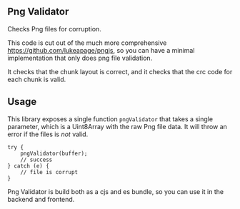 Png Validator
---

Checks Png files for corruption.

This code is cut out of the much more comprehensive https://github.com/lukeapage/pngjs, so you can have a minimal implementation that only does png file validation.

It checks that the chunk layout is correct, and it checks that the crc code for each chunk is valid.

Usage
---

This library exposes a single function `pngValidator` that takes a single parameter, which is a Uint8Array with the raw Png file data. It will throw an error if the files is _not_ valid.

```
try {
	pngValidator(buffer);
	// success
} catch (e) {
	// file is corrupt
}
```

Png Validator is build both as a cjs and es bundle, so you can use it in the backend and frontend.
